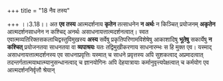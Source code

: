 +++
title = "18 नैव तस्य"

+++
।।3.18।। अत **एव तस्य** आत्मदर्शनाय **कृतेन** तत्साधनेन **न अर्थः** न
किञ्चित् प्रयोजनम् **अकृतेन** आत्मदर्शनसाधनेन न कश्चिद् अनर्थः
असाधनायत्तात्मदर्शनत्वात्। स्वत एवात्मव्यतिरिक्तसकलाचिद्वस्तुविमुखस्य
**अस्य** सर्वेषु प्रकृतिपरिणामविशेषेषु आकाशादिषु **भूतेषु** सकार्येषु
**न** **कश्चित्** प्रयोजनतया साधनतया वा **व्यपाश्रयः** यतः
तद्विमुखीकरणाय साधनारम्भः स हि मुक्त एव। यस्माद् असाधनायत्तात्मदर्शनस्य
एव साधनाप्रवृत्तिः यस्मात् च साधने प्रवृत्तस्य अपि सुशकत्वाद्
अप्रमादत्वात् तदन्तर्गतात्मयाथात्म्यानुसन्धानत्वाद् च ज्ञानयोगिनः अपि
देहयात्रायाः कर्मानुवृत्त्यपेक्षत्वात् च कर्मयोग एव आत्मदर्शननिर्वृत्तौ
श्रेयान्

